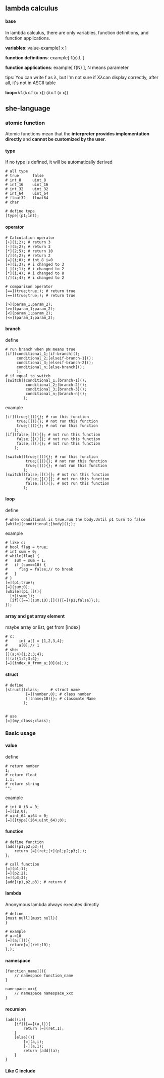 ## lambda calculus

#### base

In lambda calculus, there are only variables, function definitions, and function applications.

**variables**: value-example[ x ]

**function definitions**: example[ f(x).L ]

**function applications**: example[ f(N) ], N means parameter

tips: You can write f as λ, but I'm not sure if Xλcan display correctly, after all, it's not in ASCII table

**loop**=λf.(λx.f (x x)) (λx.f (x x))



## she-language

### atomic function

Atomic functions mean that the **interpreter provides implementation directly** and **cannot be customized by the user**.



#### type

If no type is defined, it will be automatically derived

```
# all type
# true      false
# int_8     uint_8
# int_16    uint_16
# int_32    uint_32
# int_64    uint_64
# float32   float64
# char

# define type
[type](p1;int);
```



#### operator

```
# Calculation operator
[+](1;2); # return 3
[-](5;2); # return 3
[*](2;5); # return 10
[/](4;2); # return 2
[=](i;0); # int_8 i=0
[+](i;3); # i changed to 3
[-](i;1); # i changed to 2
[*](i;4); # i changed to 8
[/](i;4); # i changed to 2

# comparison operator
[==](true;true;); # return true
[==](true;true;); # return true

[>](param_1;param_2);
[>=](param_1;param_2);
[<](param_1;param_2);
[<=](param_1;param_2);
```



#### branch

define

```
# run branch when pN means true
[if](conditional_1;[if-branch]();
     conditional_2;[elseif-branch-1]();
     conditional_3;[elseif-branch-2]();
     conditional_n;[else-branch]();
     );
# if equal to switch
[switch](conditional_1;[branch-1]();
         conditional_2;[branch-2]();
         conditional_3;[branch-3]();
         conditional_n;[branch-n]();
        );
```

example

```
[if](true;[](){}; # run this function
     true;[](){}; # not run this function
     true;[](){}; # not run this function
    );
[if](false;[](){}; # not run this function
     false;[](){}; # not run this function
     false;[](){}; # not run this function
    );
    
[switch](true;[](){}; # run this function
         true;[](){}; # not run this function
         true;[](){}; # not run this function
        );
[switch](false;[](){}; # not run this function
         false;[](){}; # not run this function
         false;[](){}; # not run this function
        );
```





#### loop

define

```
# when conditional is true,run the body.Until p1 turn to false
[while](conditional;[body](););
```

example

```
# like c:
# bool flag = true;
# int sum = 0;
# while(flag) {
#   sum = sum + 1;
#   if (sum==10) {
#     flag = false;// to break
#   }
# }
[=](p1;true);
[=](sum;0);
[while](p1;[](){
  [+](sum;1);
  [if]([==](sum;10);[](){[=](p1;false)};);
});
```



#### array and get array element

maybe array or list, get from [index]

```
# c:
#     int a[] = {1,2,3,4};
#     a[0];// 1
# she:
[](a;4){1;2;3;4};
[](a){1;2;3;4};
[=](index_0_from_a;[0](a););
```



#### struct

```
# define
[struct](class;     # struct name
         [=](number,0); # class number
         [](name;10){}; # classmate Name
        );


# use
[=](my_class;class);

```



### Basic usage

#### value

define

```
# return number
1;
# return float
1.1;
# return string
"";
```

example

```
# int_8 i8 = 0;
[=](i8;0);
# uint_64 ui64 = 0;
[=]([type](i64;uint_64);0);
```



#### function

```
# define function
[add](p1;p2;p3;){
	return [=](ret;[+](p1;p2;p3;););
};

# call function
[=](p1;1);
[=](p2;2);
[=](p3;3);
[add](p1,p2,p3); # return 6
```



#### lambda

Anonymous lambda always executes directly

```
# define
[must null](must null){
}

# example
# a->10
[=](a;[](){
  return[=](ret;10);
};);
```





#### namespace

```
[function_name](){
	// namespace function_name
}

namespace_xxx{
	// namespace namespace_xxx
}
```



#### recursion

```
[add](i){
	[if]([==](a,1)){
	    return [=](ret,1);
	}
	[else](){
		[=](a,i);
	    [-](a,1);
	    return [add](a);
	}
}
```



#### Like C include

```

```



### 
